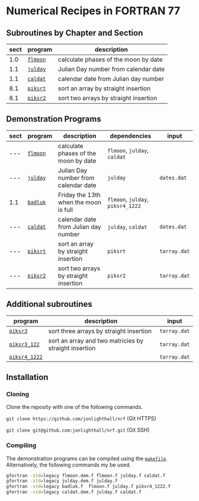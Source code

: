 # Numerical Recipes in FORTRAN 77

## Subroutines by Chapter and Section

| sect | program              | description                           | 
| ---- | -------------------- | ------------------------------------  | 
|  1.0 | [`flmoon`](flmoon.f) | calculate phases of the moon by date  |
|  1.1 | [`julday`](julday.f) | Julian Day number from calendar date  |
|  1.1 | [`caldat`](caldat.f) | calendar date from Julian day number  |
|  8.1 | [`piksrt`](piksrt.f) | sort an array by straight insertion   | 
|  8.1 | [`piksr2`](piksr2.f) | sort two arrays by straight insertion |

## Demonstration Programs

| sect | program                  | description                           | dependencies                 | input       |
| ---- | ------------------------ | ------------------------------------- | -----------------------------| ----------- |
|  --- | [`flmoon`](flmoon.dem.f) | calculate phases of the moon by date  | `flmoon`, `julday`, `caldat` |             |
|  --- | [`julday`](julday.dem.f) | Julian Day number from calendar date  | `julday`                     | `dates.dat` |
|  1.1 | [`badluk`](badluk.f)     | Friday the 13th when the moon is full | `flmoon`, `julday`, `piksr4_1222`           |             |
|  --- | [`caldat`](caldat.dem.f) | calendar date from Julian day number  | `julday`, `caldat`           | `dates.dat` |
|  --- | [`piksrt`](piksrt.dem.f) | sort an array by straight insertion   | `piksrt`                     | `tarray.dat`|
|  --- | [`piksr2`](piksr2.dem.f) | sort two arrays by straight insertion | `piksr2`                     | `tarray.dat`|

## Additional subroutines

| program                  | description                           | input       |
| ------------------------ | ------------------------------------- | ----------- |
| [`piksr3`](piksr3.f) | sort three arrays by straight insertion   | `tarray.dat`|
| [`piksr3_122`](piksr3_122.f) | sort an array and two matricies by straight insertion | `tarray.dat`|
| [`piksr4_1222`](piksr4_1222) | | `tarray.dat` |

## Installation
### Cloning
Clone the reposity with one of the following commands.

`git clone https://github.com/jonlighthall/nrf` (Git HTTPS)

`git clone git@github.com:jonlighthall/nrf.git` (Git SSH)
### Compiling
The demonstration programs can be compiled using the [`makefile`](makefile). Alternatively, the following commands my be used.
````bash
gfortran -std=legacy flmoon.dem.f flmoon.f julday.f caldat.f
gfortran -std=legacy julday.dem.f julday.f
gfortran -std=legacy badluk.f  flmoon.f julday.f piksr4_1222.f
gfortran -std=legacy caldat.dem.f julday.f caldat.f

````
